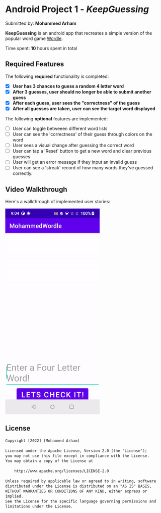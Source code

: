 # Android Project 1 - *KeepGuessing*

Submitted by: **Mohammed Arham**

**KeepGuessing** is an android app that recreates a simple version of the popular word game [Wordle](https://www.nytimes.com/games/wordle/index.html). 

Time spent: **10** hours spent in total

## Required Features

The following **required** functionality is completed:

- [X] **User has 3 chances to guess a random 4 letter word**
- [X] **After 3 guesses, user should no longer be able to submit another guess**
- [X] **After each guess, user sees the "correctness" of the guess**
- [X] **After all guesses are taken, user can see the target word displayed**

The following **optional** features are implemented:

- [ ] User can toggle betweeen different word lists
- [ ] User can see the 'correctness' of their guess through colors on the word 
- [ ] User sees a visual change after guessing the correct word
- [ ] User can tap a 'Reset' button to get a new word and clear previous guesses
- [ ] User will get an error message if they input an invalid guess
- [ ] User can see a 'streak' record of how many words they've guessed correctly.

<!-- The following **additional** features are implemented:

* [ ] List anything else that you can get done to improve the app functionality! -->

## Video Walkthrough

Here's a walkthrough of implemented user stories:

<img src='https://github.com/HeartArmy/Wordle/blob/main/WordleWalkthrough.gif' title='Video Walkthrough' width='300px' alt='Video Walkthrough' />

<!-- Replace this with whatever GIF tool you used! 
GIF created with ... 

[Kap](https://getkap.co/) for macOS-->
<!-- Recommended tools:
[ScreenToGif](https://www.screentogif.com/) for Windows
[peek](https://github.com/phw/peek) for Linux.

## Notes

Describe any challenges encountered while building the app.
 -->

## License

    Copyright [2022] [Mohammed Arham]

    Licensed under the Apache License, Version 2.0 (the "License");
    you may not use this file except in compliance with the License.
    You may obtain a copy of the License at

        http://www.apache.org/licenses/LICENSE-2.0

    Unless required by applicable law or agreed to in writing, software
    distributed under the License is distributed on an "AS IS" BASIS,
    WITHOUT WARRANTIES OR CONDITIONS OF ANY KIND, either express or implied.
    See the License for the specific language governing permissions and
    limitations under the License.
